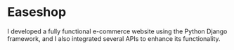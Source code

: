 # Easeshop
I developed a fully functional e-commerce website using the Python Django framework, and I also integrated several APIs to enhance its functionality.
